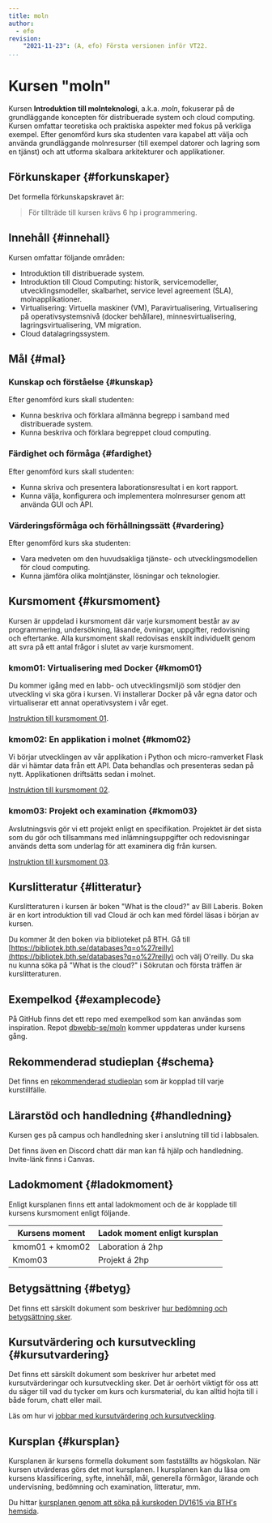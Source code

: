 ```yaml
---
title: moln
author:
  - efo
revision:
    "2021-11-23": (A, efo) Första versionen inför VT22.
...
```

Kursen "moln"
==================================

Kursen **Introduktion till molnteknologi**, a.k.a. *moln*, fokuserar på de grundläggande koncepten för distribuerade system och cloud computing. Kursen omfattar teoretiska och praktiska aspekter med fokus på verkliga exempel. Efter genomförd kurs ska studenten vara kapabel att välja och använda grundläggande molnresurser (till exempel datorer och lagring som en tjänst) och att utforma skalbara arkitekturer och applikationer.

<!--more-->



Förkunskaper {#forkunskaper}
------------------------

Det formella förkunskapskravet är:

> För tillträde till kursen krävs 6 hp i programmering.



Innehåll {#innehall}
------------------------

Kursen omfattar följande områden:

* Introduktion till distribuerade system.
* Introduktion till Cloud Computing: historik, servicemodeller, utvecklingsmodeller, skalbarhet, service level agreement (SLA), molnapplikationer.
* Virtualisering: Virtuella maskiner (VM), Paravirtualisering, Virtualisering på operativsystemsnivå (docker behållare), minnesvirtualisering, lagringsvirtualisering, VM migration.
* Cloud datalagringssystem.



Mål {#mal}
------------------------

### Kunskap och förståelse {#kunskap}

Efter genomförd kurs skall studenten:

* Kunna beskriva och förklara allmänna begrepp i samband med distribuerade system.
* Kunna beskriva och förklara begreppet cloud computing.



### Färdighet och förmåga {#fardighet}

Efter genomförd kurs skall studenten:

* Kunna skriva och presentera laborationsresultat i en kort rapport.
* Kunna välja, konfigurera och implementera molnresurser genom att använda GUI och API.



### Värderingsförmåga och förhållningssätt {#vardering}

Efter genomförd kurs ska studenten:

* Vara medveten om den huvudsakliga tjänste- och utvecklingsmodellen för cloud computing.
* Kunna jämföra olika molntjänster, lösningar och teknologier.



Kursmoment {#kursmoment}
------------------------

Kursen är uppdelad i kursmoment där varje kursmoment består av av programmering, undersökning, läsande, övningar, uppgifter, redovisning och eftertanke. Alla kursmoment skall redovisas enskilt individuellt genom att svra på ett antal frågor i slutet av varje kursmoment.


### kmom01: Virtualisering med Docker {#kmom01}

Du kommer igång med en labb- och utvecklingsmiljö som stödjer den utveckling vi ska göra i kursen. Vi installerar Docker på vår egna dator och virtualiserar ett annat operativsystem i vår eget.

[Instruktion till kursmoment 01](moln/kmom01).



### kmom02: En applikation i molnet {#kmom02}

Vi börjar utvecklingen av vår applikation i Python och micro-ramverket Flask där vi hämtar data från ett API. Data behandlas och presenteras sedan på nytt. Applikationen driftsätts sedan i molnet.

[Instruktion till kursmoment 02](moln/kmom02).



### kmom03: Projekt och examination {#kmom03}

Avslutningsvis gör vi ett projekt enligt en specifikation. Projektet är det sista som du gör och tillsammans med inlämningsuppgifter och redovisningar används detta som underlag för att examinera dig från kursen.

[Instruktion till kursmoment 03](moln/kmom03).



Kurslitteratur {#litteratur}
----------------------------

Kurslitteraturen i kursen är boken "What is the cloud?" av Bill Laberis. Boken är en kort introduktion till vad Cloud är och kan med fördel läsas i början av kursen.

Du kommer åt den boken via biblioteket på BTH. Gå till [https://bibliotek.bth.se/databases?q=o%27reilly](https://bibliotek.bth.se/databases?q=o%27reilly) och välj O'reilly. Du ska nu kunna söka på "What is the cloud?" i Sökrutan och första träffen är kurslitteraturen.



Exempelkod {#examplecode}
----------------------------

På GitHub finns det ett repo med exempelkod som kan användas som inspiration. Repot [dbwebb-se/moln](https://github.com/dbwebb-se/moln) kommer uppdateras under kursens gång.



Rekommenderad studieplan {#schema}
---------------------------------------------

Det finns en [rekommenderad studieplan](moln/studieplan) som är kopplad till varje kurstillfälle.



Lärarstöd och handledning {#handledning}
----------------------------------------

Kursen ges på campus och handledning sker i anslutning till tid i labbsalen.

Det finns även en Discord chatt där man kan få hjälp och handledning. Invite-länk finns i Canvas.



Ladokmoment {#ladokmoment}
------------------------

Enligt kursplanen finns ett antal ladokmoment och de är kopplade till kursens kursmoment enligt följande.

| Kursens moment   | Ladok moment enligt kursplan |
|------------------|------------------------------|
| kmom01 + kmom02  | Laboration á 2hp              |
| Kmom03           | Projekt á 2hp              |



Betygsättning {#betyg}
------------------------

Det finns ett särskilt dokument som beskriver [hur bedömning och betygsättning sker](kurser/faq/bedomning-och-betygsattning-g-u).



Kursutvärdering och kursutveckling {#kursutvardering}
-----------------------------------------------------

Det finns ett särskilt dokument som beskriver hur arbetet med kursutvärderingar och kursutveckling sker. Det är oerhört viktigt för oss att du säger till vad du tycker om kurs och kursmaterial, du kan alltid hojta till i både forum, chatt eller mail.

Läs om hur vi [jobbar med kursutvärdering och kursutveckling](kurser/kursutvardering-och-kursutveckling).



Kursplan {#kursplan}
-----------------------------------------------------

Kursplanen är kursens formella dokument som fastställts av högskolan. När kursen utvärderas görs det mot kursplanen. I kursplanen kan du läsa om kursens klassificering, syfte, innehåll, mål, generella förmågor, lärande och undervisning, bedömning och examination, litteratur, mm.

Du hittar [kursplanen genom att söka på kurskoden DV1615 via BTH's hemsida](http://edu.bth.se/utbildning/utb_kursplaner.asp?KKurskod=DV1615).
